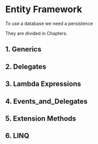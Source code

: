 <h1>Entity Framework</h1>

<p>To use a database we need a persistence</p>

<p>They are divided in Chapters.</p>

<h2>1. Generics</h2>
<h2>2. Delegates</h2>
<h2>3. Lambda Expressions</h2>
<h2>4. Events_and_Delegates</h2>
<h2>5. Extension Methods</h2>
<h2>6. LINQ</h2>
